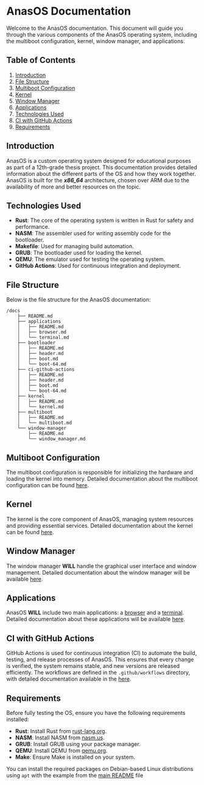 # AnasOS Documentation

Welcome to the AnasOS documentation. This document will guide you through the various components of the AnasOS operating system, including the multiboot configuration, kernel, window manager, and applications.

## Table of Contents

1. [Introduction](#introduction)
2. [File Structure](#file-structure)
3. [Multiboot Configuration](#multiboot-configuration)
4. [Kernel](#kernel)
5. [Window Manager](#window-manager)
6. [Applications](#applications)
7. [Technologies Used](#technologies-used)
8. [CI with GitHub Actions](#ci-with-github-actions)
9. [Requirements](#requirements)

## Introduction

AnasOS is a custom operating system designed for educational purposes as part of a 12th-grade thesis project. This documentation provides detailed information about the different parts of the OS and how they work together. AnasOS is built for the **_x86_64_** architecture, chosen over ARM due to the availability of more and better resources on the topic.

## Technologies Used

- **Rust**: The core of the operating system is written in Rust for safety and performance.
- **NASM**: The assembler used for writing assembly code for the bootloader.
- **Makefile**: Used for managing build automation.
- **GRUB**: The bootloader used for loading the kernel.
- **QEMU**: The emulator used for testing the operating system.
- **GitHub Actions**: Used for continuous integration and deployment.

## File Structure

Below is the file structure for the AnasOS documentation:

```
/docs
    ├── README.md
    ├── applications
    │   ├── README.md
    │   ├── browser.md
    │   └── terminal.md
    ├── bootloader
    │   ├── README.md
    │   ├── header.md
    │   ├── boot.md
    │   └── boot-64.md
    ├── ci-github-actions
    │   ├── README.md
    │   ├── header.md
    │   ├── boot.md
    │   └── boot-64.md
    ├── kernel
    │   ├── README.md
    │   └── kernel.md
    ├── multiboot
    │   ├── README.md
    │   └── multiboot.md
    └── window-manager
        ├── README.md
        └── window_manager.md
```

## Multiboot Configuration

The multiboot configuration is responsible for initializing the hardware and loading the kernel into memory. Detailed documentation about the multiboot configuration can be found [here](multiboot/).

## Kernel

The kernel is the core component of AnasOS, managing system resources and providing essential services. Detailed documentation about the kernel can be found [here](kernel/).

## Window Manager

The window manager **WILL** handle the graphical user interface and window management. Detailed documentation about the window manager will be available [here](window-manager/).

## Applications

AnasOS **WILL** include two main applications: a [browser](applications/browser.md) and a [terminal](applications/terminal.md). Detailed documentation about these applications will be available [here](applications/).

## CI with GitHub Actions

GitHub Actions is used for continuous integration (CI) to automate the build, testing, and release processes of AnasOS. This ensures that every change is verified, the system remains stable, and new versions are released efficiently. The workflows are defined in the `.github/workflows` directory, with detailed documentation available in the [here](ci-github-actions/).

## Requirements

Before fully testing the OS, ensure you have the following requirements installed:

- **Rust**: Install Rust from [rust-lang.org](https://www.rust-lang.org/).
- **NASM**: Install NASM from [nasm.us](https://www.nasm.us/).
- **GRUB**: Install GRUB using your package manager.
- **QEMU**: Install QEMU from [qemu.org](https://www.qemu.org/).
- **Make**: Ensure Make is installed on your system.


You can install the required packages on Debian-based Linux distributions using `apt` with the example from the [main README](../) file